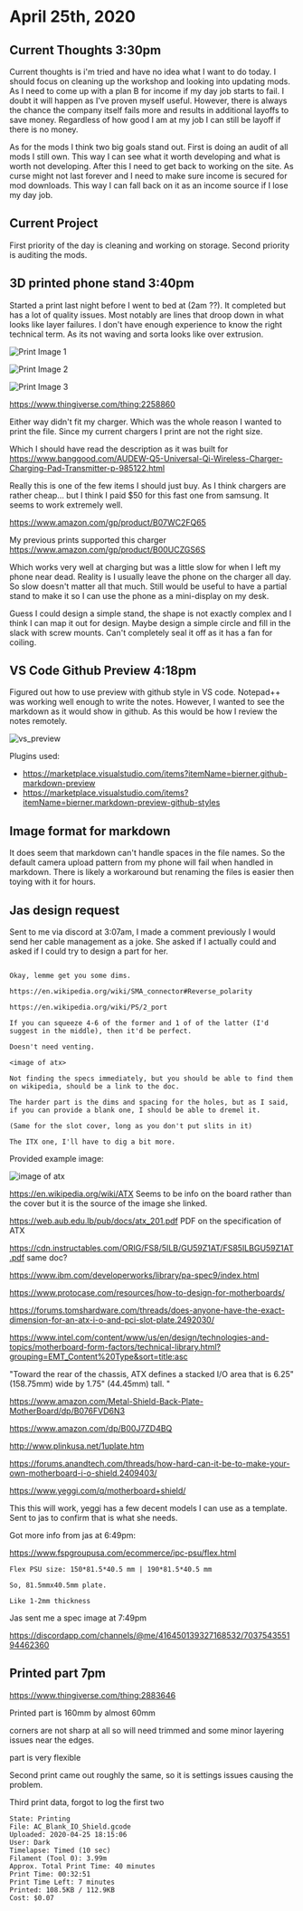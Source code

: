 # April 25th, 2020

## Current Thoughts 3:30pm

Current thoughts is i'm tried and have no idea what I want to do today. I should focus on cleaning up the workshop and looking into updating mods. As I need to come up with a plan B for income if my day job starts to fail. I doubt it will happen as I've proven myself useful. However, there is always the chance the company itself fails more and results in additional layoffs to save money. Regardless of how good I am at my job I can still be layoff if there is no money.

As for the mods I think two big goals stand out. First is doing an audit of all mods I still own. This way I can see what it worth developing and what is worth not developing. After this I need to get back to working on the site. As curse might not last forever and I need to make sure income is secured for mod downloads. This way I can fall back on it as an income source if I lose my day job.

## Current Project

First priority of the day is cleaning and working on storage. Second priority is auditing the mods.

## 3D printed phone stand 3:40pm

Started a print last night before I went to bed at (2am ??). It completed but has a lot of quality issues. Most notably are lines that droop down in what looks like layer failures. I don't have enough experience to know the right technical term. As its not waving and sorta looks like over extrusion. 

![Print Image 1](images/2020-04-25_p1.jpg)

![Print Image 2](images/2020-04-25_p2.jpg)

![Print Image 3](images/2020-04-25_p3.jpg)

https://www.thingiverse.com/thing:2258860

Either way didn't fit my charger. Which was the whole reason I wanted to print the file. Since my current chargers I print are not the right size.

Which I should have read the description as it was built for https://www.banggood.com/AUDEW-Q5-Universal-Qi-Wireless-Charger-Charging-Pad-Transmitter-p-985122.html

Really this is one of the few items I should just buy. As I think chargers are rather cheap... but I think I paid $50 for this fast one from samsung. It seems to work extremely well.

https://www.amazon.com/gp/product/B07WC2FQ65

My previous prints supported this charger https://www.amazon.com/gp/product/B00UCZGS6S

Which works very well at charging but was a little slow for when I left my phone near dead. Reality is I usually leave the phone on the charger all day. So slow doesn't matter all that much. Still would be useful to have a partial stand to make it so I can use the phone as a mini-display on my desk.

Guess I could design a simple stand, the shape is not exactly complex and I think I can map it out for design. Maybe design a simple circle and fill in the slack with screw mounts. Can't completely seal it off as it has a fan for coiling.

## VS Code Github Preview 4:18pm

Figured out how to use preview with github style in VS code. Notepad++ was working well enough to write the notes. However, I wanted to see the markdown as it would show in github. As this would be how I review the notes remotely.

![vs_preview](images/2020_04_25_vs_github_preview.png)

Plugins used:

* https://marketplace.visualstudio.com/items?itemName=bierner.github-markdown-preview
* https://marketplace.visualstudio.com/items?itemName=bierner.markdown-preview-github-styles

## Image format for markdown

It does seem that markdown can't handle spaces in the file names. So the default camera upload pattern from my phone will fail when handled in markdown. There is likely a workaround but renaming the files is easier then toying with it for hours.

## Jas design request

Sent to me via discord at 3:07am, I made a comment previously I would send her cable management as a joke. She asked if I actually could and asked if I could try to design a part for her.

```

Okay, lemme get you some dims.

https://en.wikipedia.org/wiki/SMA_connector#Reverse_polarity

https://en.wikipedia.org/wiki/PS/2_port

If you can squeeze 4-6 of the former and 1 of of the latter (I'd suggest in the middle), then it'd be perfect.

Doesn't need venting.

<image of atx>

Not finding the specs immediately, but you should be able to find them on wikipedia, should be a link to the doc.

The harder part is the dims and spacing for the holes, but as I said, if you can provide a blank one, I should be able to dremel it.

(Same for the slot cover, long as you don't put slits in it)

The ITX one, I'll have to dig a bit more.

```
Provided example image:

![image of atx](images/Several_atx_io_shields_28smial29.png)


https://en.wikipedia.org/wiki/ATX Seems to be info on the board rather than the cover but it is the source of the image she linked.

https://web.aub.edu.lb/pub/docs/atx_201.pdf PDF on the specification of ATX

https://cdn.instructables.com/ORIG/FS8/5ILB/GU59Z1AT/FS85ILBGU59Z1AT.pdf same doc?

https://www.ibm.com/developerworks/library/pa-spec9/index.html

https://www.protocase.com/resources/how-to-design-for-motherboards/

https://forums.tomshardware.com/threads/does-anyone-have-the-exact-dimension-for-an-atx-i-o-and-pci-slot-plate.2492030/

https://www.intel.com/content/www/us/en/design/technologies-and-topics/motherboard-form-factors/technical-library.html?grouping=EMT_Content%20Type&sort=title:asc

"Toward the rear of the chassis, ATX defines a stacked I/O area that is 6.25" (158.75mm) wide by 1.75"
(44.45mm) tall. "

https://www.amazon.com/Metal-Shield-Back-Plate-MotherBoard/dp/B076FVD6N3

https://www.amazon.com/dp/B00J7ZD4BQ

http://www.plinkusa.net/1uplate.htm

https://forums.anandtech.com/threads/how-hard-can-it-be-to-make-your-own-motherboard-i-o-shield.2409403/

https://www.yeggi.com/q/motherboard+shield/

This this will work, yeggi has a few decent models I can use as a template. Sent to jas to confirm that is what she needs.

Got more info from jas at 6:49pm:

https://www.fspgroupusa.com/ecommerce/ipc-psu/flex.html

```
Flex PSU size: 150*81.5*40.5 mm | 190*81.5*40.5 mm

So, 81.5mmx40.5mm plate.

Like 1-2mm thickness
```

Jas sent me a spec image at 7:49pm

https://discordapp.com/channels/@me/416450139327168532/703754355194462360

## Printed part 7pm

https://www.thingiverse.com/thing:2883646

Printed part is 160mm by almost 60mm

corners are not sharp at all so will need trimmed and some minor layering issues near the edges.

part is very flexible

Second print came out roughly the same, so it is settings issues causing the problem.


Third print data, forgot to log the first two

```
State: Printing
File: AC_Blank_IO_Shield.gcode 
Uploaded: 2020-04-25 18:15:06
User: Dark
Timelapse: Timed (10 sec)
Filament (Tool 0): 3.99m
Approx. Total Print Time: 40 minutes
Print Time: 00:32:51
Print Time Left: 7 minutes
Printed: 108.5KB / 112.9KB
Cost: $0.07
```